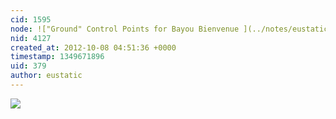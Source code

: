 ```yaml
---
cid: 1595
node: !["Ground" Control Points for Bayou Bienvenue ](../notes/eustatic/10-2-2012/draft-ground-control-points-bayou-bienvenue)
nid: 4127
created_at: 2012-10-08 04:51:36 +0000
timestamp: 1349671896
uid: 379
author: eustatic
---
```


<img src="https://farm9.staticflickr.com/8455/8061389370_3eb06c6b30.jpg">
